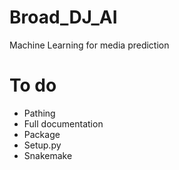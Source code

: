 # Broad_DJ_AI
Machine Learning for media prediction

# To do
- Pathing
- Full documentation
- Package
- Setup.py
- Snakemake
